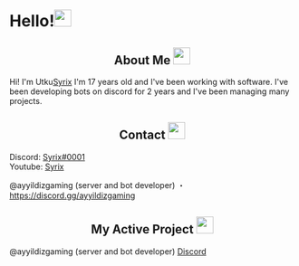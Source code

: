 <h1 align="left">Hello!<img src = "https://cdn.discordapp.com/emojis/933755928317136907.png?v=1" high="20px" width="30px"></h1>

<div>
    <h2 align="center"> About Me <img src = "https://cdn.discordapp.com/emojis/895594417484873779.png?v=1" high="20px" width="30px"> </h2>
</div>

Hi! I'm Utku[Syrix](https://discord.com/users/389084737177780234) I'm 17 years old and I've been working with software. I've been developing bots on discord for 2 years and I've been managing many projects.

<div>
    <h2 align="center"> Contact <img src = "https://cdn.discordapp.com/emojis/898285949094621245.png?v=1" high="20px" width="30px"> </h2>
</div>

Discord: [Syrix#0001](https://discord.com/users/389084737177780234) \
Youtube: [Syrix](https://www.youtube.com/channel/UCtSfaXzhWyNyGwXeLP0HaxA)

@ayyildizgaming (server and bot developer)
・https://discord.gg/ayyildizgaming

<div>
    <h2 align="center"> My Active Project <img src = "https://cdn.discordapp.com/emojis/743988189814849627.png?v=1" high="20px" width="30px"> </h2>
</div>

@ayyildizgaming (server and bot developer) [Discord](https://discord.gg/ayyildizgaming)
